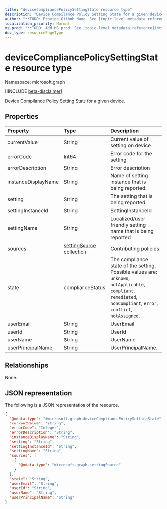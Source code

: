 ```yaml
---
title: "deviceCompliancePolicySettingState resource type"
description: "Device Compilance Policy Setting State for a given device."
author: "**TODO: Provide Github Name. See [topic-level metadata reference](https://msgo.azurewebsites.net/add/document/guidelines/metadata.html#topic-level-metadata)**"
localization_priority: Normal
ms.prod: "**TODO: Add MS prod. See [topic-level metadata reference](https://msgo.azurewebsites.net/add/document/guidelines/metadata.html#topic-level-metadata)**"
doc_type: resourcePageType
---
```


# deviceCompliancePolicySettingState resource type

Namespace: microsoft.graph

[!INCLUDE [beta-disclaimer](../../includes/beta-disclaimer.md)]

Device Compilance Policy Setting State for a given device.

## Properties
|Property|Type|Description|
|:---|:---|:---|
|currentValue|String|Current value of setting on device|
|errorCode|Int64|Error code for the setting|
|errorDescription|String|Error description|
|instanceDisplayName|String|Name of setting instance that is being reported.|
|setting|String|The setting that is being reported|
|settingInstanceId|String|SettingInstanceId|
|settingName|String|Localized/user friendly setting name that is being reported|
|sources|[settingSource](../resources/settingsource.md) collection|Contributing policies|
|state|complianceStatus|The compliance state of the setting. Possible values are: `unknown`, `notApplicable`, `compliant`, `remediated`, `nonCompliant`, `error`, `conflict`, `notAssigned`.|
|userEmail|String|UserEmail|
|userId|String|UserId|
|userName|String|UserName|
|userPrincipalName|String|UserPrincipalName.|

## Relationships
None.

## JSON representation
The following is a JSON representation of the resource.
<!-- {
  "blockType": "resource",
  "@odata.type": "microsoft.graph.deviceCompliancePolicySettingState"
}
-->
``` json
{
  "@odata.type": "#microsoft.graph.deviceCompliancePolicySettingState",
  "currentValue": "String",
  "errorCode": "Integer",
  "errorDescription": "String",
  "instanceDisplayName": "String",
  "setting": "String",
  "settingInstanceId": "String",
  "settingName": "String",
  "sources": [
    {
      "@odata.type": "microsoft.graph.settingSource"
    }
  ],
  "state": "String",
  "userEmail": "String",
  "userId": "String",
  "userName": "String",
  "userPrincipalName": "String"
}
```


